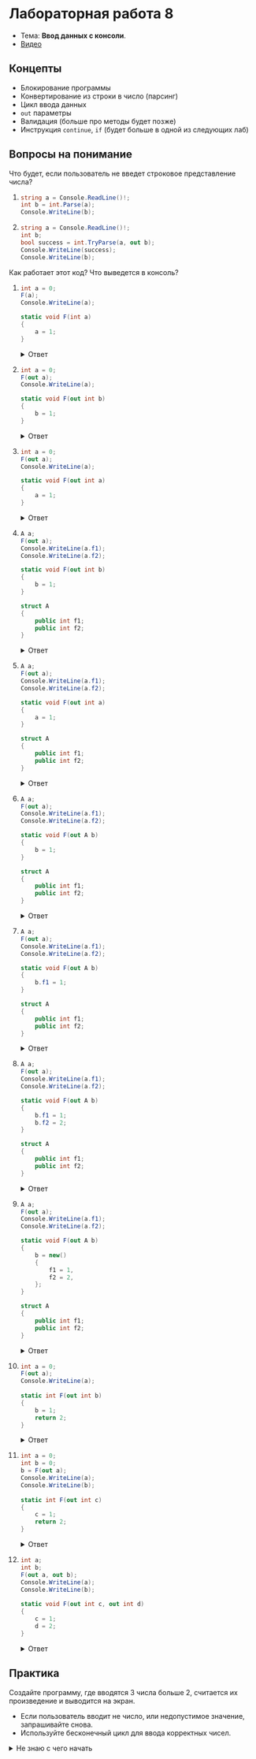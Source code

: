 # Лабораторная работа 8

- Тема: **Ввод данных с консоли**.
- [Видео](https://www.youtube.com/watch?v=SSTFFX5heuY&list=PL4sUOB8DjVlVVw9Yx_tUO7fRPDYeaACXD&index=10)

## Концепты

- Блокирование программы
- Конвертирование из строки в число (парсинг)
- Цикл ввода данных
- `out` параметры
- Валидация (больше про методы будет позже)
- Инструкция `continue`, `if` (будет больше в одной из следующих лаб)

## Вопросы на понимание

Что будет, если пользователь не введет строковое представление числа?

1. ```csharp
   string a = Console.ReadLine()!;
   int b = int.Parse(a);
   Console.WriteLine(b);
   ```
   
2. ```csharp
   string a = Console.ReadLine()!;
   int b;
   bool success = int.TryParse(a, out b);
   Console.WriteLine(success);
   Console.WriteLine(b);
   ```
   
Как работает этот код? Что выведется в консоль?

1. ```csharp
   int a = 0;
   F(a);
   Console.WriteLine(a);
   
   static void F(int a)
   {
       a = 1;
   }
   ```
   
   <details>
   <summary>Ответ</summary>
   
   Здесь при вызове `F` создается локальная переменная `a` во временной памяти,
   существующая только на время вызова `F`.
   Она получает копию значения из локальной переменной `a`.
   </details>
   
2. ```csharp
   int a = 0;
   F(out a);
   Console.WriteLine(a);
   
   static void F(out int b)
   {
       b = 1;
   }
   ```
   
   <details>
   <summary>Ответ</summary>
   
   Здесь `F` передается адрес `a` во временной памяти (еще ее называют "ссылка на `a`") для инициализации.
   `b = 1` вписывает по этому адресу в переменную `a`.
   </details>
   
3. ```csharp
   int a = 0;
   F(out a);
   Console.WriteLine(a);
   
   static void F(out int a)
   {
       a = 1;
   }
   ```
   
   <details>
   <summary>Ответ</summary>
   
   Идентично с предыдущей ситуацией.
   Эти переменные независимы друг от друга, их имена не играют роли.
   </details>

4. ```csharp
   A a;
   F(out a);
   Console.WriteLine(a.f1);
   Console.WriteLine(a.f2);
   
   static void F(out int b)
   {
       b = 1;
   }
   
   struct A
   {
       public int f1;
       public int f2;
   }
   ```
   
   <details>
   <summary>Ответ</summary>
   
   Этот код не скомпилируется, потому что `F` принимает не ссылки на `A`, а ссылки на `int`.
   </details>

5. ```csharp
   A a;
   F(out a);
   Console.WriteLine(a.f1);
   Console.WriteLine(a.f2);
   
   static void F(out int a)
   {
       a = 1;
   }
   
   struct A
   {
       public int f1;
       public int f2;
   }
   ```
   
   <details>
   <summary>Ответ</summary>
   
   Та же проблема.
   </details>

6. ```csharp
   A a;
   F(out a);
   Console.WriteLine(a.f1);
   Console.WriteLine(a.f2);
   
   static void F(out A b)
   {
       b = 1;
   }
   
   struct A
   {
       public int f1;
       public int f2;
   }
   ```
   
   <details>
   <summary>Ответ</summary>
   
   Не скомпилируется, поскольку переменной типа `A` нельзя присвоить значение типа `int`.
   </details>

7. ```csharp
   A a;
   F(out a);
   Console.WriteLine(a.f1);
   Console.WriteLine(a.f2);
   
   static void F(out A b)
   {
       b.f1 = 1;
   }
   
   struct A
   {
       public int f1;
       public int f2;
   }
   ```
   
   <details>
   <summary>Ответ</summary>
   
   Не скомпилируется, потому что `a` не полностью инициализирован по завершению функции `F`.
   </details>

8. ```csharp
   A a;
   F(out a);
   Console.WriteLine(a.f1);
   Console.WriteLine(a.f2);
   
   static void F(out A b)
   {
       b.f1 = 1;
       b.f2 = 2;
   }
   
   struct A
   {
       public int f1;
       public int f2;
   }
   ```
   
   <details>
   <summary>Ответ</summary>
   
   Выведется 1 и 2.
   </details>

9. ```csharp
   A a;
   F(out a);
   Console.WriteLine(a.f1);
   Console.WriteLine(a.f2);
   
   static void F(out A b)
   {
       b = new()
       {
           f1 = 1,
           f2 = 2,
       };
   }
   
   struct A
   {
       public int f1;
       public int f2;
   }
   ```
   
   <details>
   <summary>Ответ</summary>
   
   Выведется 1 и 2.
   </details>

10. ```csharp
    int a = 0;
    F(out a);
    Console.WriteLine(a);
   
    static int F(out int b)
    {
        b = 1;
        return 2;
    }
    ```
   
    <details>
    <summary>Ответ</summary>
   
    Возвращаемое значение никуда не сохраняется.
    Здесь в `a` (переданное как адрес) лишь запишется значение.
    </details>

12. ```csharp
    int a = 0;
    int b = 0;
    b = F(out a);
    Console.WriteLine(a);
    Console.WriteLine(b);
   
    static int F(out int c)
    {
        c = 1;
        return 2;
    }
    ```
   
    <details>
    <summary>Ответ</summary>
   
    `a` будет 1, `b` будет 2.
    </details>

13. ```csharp
    int a;
    int b;
    F(out a, out b);
    Console.WriteLine(a);
    Console.WriteLine(b);
   
    static void F(out int c, out int d)
    {
        c = 1;
        d = 2;
    }
    ```
   
    <details>
    <summary>Ответ</summary>
   
    `a` будет 1, `b` будет 2.
    Можно передавать несколько `out` параметров.
    </details>

## Практика

Создайте программу, где вводятся 3 числа больше 2, считается их произведение и выводится на экран.

- Если пользователь вводит не число, или недопустимое значение, запрашивайте снова.
- Используйте бесконечный цикл для ввода корректных чисел.

<details>
<summary>Не знаю с чего начать</summary>

Можно разбить задание на 2 части:
- Ввод 3 чисел;
- Вычисление и вывод ответа.

Ввод 3 чисел - это просто ввод одного числа 3 раза.

О том, как сделать ввод числа, есть в видео.
</details>
